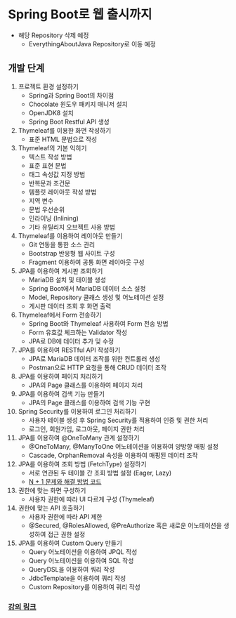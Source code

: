 # Spring Boot로 웹 출시까지

* 해당 Repository 삭제 예정
  * EverythingAboutJava Repository로 이동 예정

## 개발 단계
1. 프로젝트 환경 설정하기
    * Spring과 Spring Boot의 차이점
    * Chocolate 윈도우 패키지 매니저 설치
    * OpenJDK8 설치
    * Spring Boot Restful API 생성
2. Thymeleaf를 이용한 화면 작성하기
    * 표준 HTML 문법으로 작성
3. Thymeleaf의 기본 익히기
    * 텍스트 작성 방법
    * 표준 표현 문법
    * 태그 속성값 지정 방법
    * 반복문과 조건문
    * 템플릿 레이아웃 작성 방법
    * 지역 변수
    * 문법 우선순위
    * 인라이닝 (Inlining)
    * 기타 유틸리지 오브젝트 사용 방법
4. Thymeleaf를 이용하여 레이아웃 만들기
    * Git 연동을 통한 소스 관리
    * Bootstrap 반응형 웹 사이트 구성
    * Fragment 이용하여 공통 화면 레이아웃 구성
5. JPA를 이용하여 게시판 조회하기
    * MariaDB 설치 및 테이블 생성
    * Spring Boot에서 MariaDB 데이터 소스 설정
    * Model, Repository 클래스 생성 및 어노테이션 설정
    * 게시판 데이터 조회 후 화면 출력
6. Thymeleaf에서 Form 전송하기
    * Spring Boot와 Thymeleaf 사용하여 Form 전송 방법
    * Form 유효값 체크하는 Validator 작성
    * JPA로 DB에 데이터 추가 및 수정
7. JPA를 이용하여 RESTful API 작성하기
    * JPA로 MariaDB 데이터 조작를 위한 컨트롤러 생성
    * Postman으로 HTTP 요청을 통해 CRUD 데이터 조작
8. JPA를 이용하여 페이지 처리하기
    * JPA의 Page 클래스를 이용하여 페이지 처리
9. JPA를 이용하여 검색 기능 만들기
    * JPA의 Page 클래스를 이용하여 검색 기능 구현
10. Spring Security를 이용하여 로그인 처리하기
    * 사용자 테이블 생성 후 Spring Security를 적용하여 인증 및 권한 처리
    *  로그인, 회원가입, 로그아웃, 페이지 권한 처리
11. JPA를 이용하여 @OneToMany 관계 설정하기
    * @OneToMany, @ManyToOne 어노테이션을 이용하여 양방향 매핑 설정
    * Cascade, OrphanRemoval 속성을 이용하여 매핑된 데이터 조작
12. JPA를 이용하여 조회 방법 (FetchType) 설정하기
    * 서로 연관된 두 테이블 간 조회 방법 설정 (Eager, Lazy)
    * [N + 1 문제와 해결 방법 코드](https://github.com/mygodcoder/myhome/tree/%2311)
13. 권한에 맞는 화면 구성하기
    * 사용자 권한에 따라 UI 다르게 구성 (Thymeleaf)
14. 권한에 맞는 API 호출하기
    * 사용자 권한에 따라 API 제한
    * @Secured, @RolesAllowed, @PreAuthorize 혹은 새로운 어노테이션을 생성하여 접근 권한 설정
15. JPA를 이용하여 Custom Query 만들기
    * Query 어노테이션을 이용하여 JPQL 작성
    * Query 어노테이션을 이용하여 SQL 작성
    * QueryDSL을 이용하여 쿼리 작성
    * JdbcTemplate을 이용하여 쿼리 작성
    * Custom Repository를 이용하여 쿼리 작성

### [강의 링크](https://www.youtube.com/watch?v=8zjLIsqt8so&list=PLPtc9qD1979DG675XufGs0-gBeb2mrona&index=35)